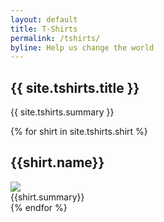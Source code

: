 ```yaml
---
layout: default
title: T-Shirts
permalink: /tshirts/
byline: Help us change the world
---
```


<article class="hero hero--home">
    <div class="hero__content hero__content--short">
        <h2 class="hero__title">{{ site.tshirts.title }}</h2>
        <p class="hero__summary">{{ site.tshirts.summary }}</p>
    </div>
</article>

<section class="teamprofiles">
{% for shirt in site.tshirts.shirt %}
    <div class="teamprofile-list__item">
        <h2>{{shirt.name}}</h2>
        <a href="{{shirt.link}}"><img src="{{ site.baseurl }}/{{shirt.image}}"/></a>
        <div>{{shirt.summary}}</div>
    </div>
{% endfor %}
</section>
